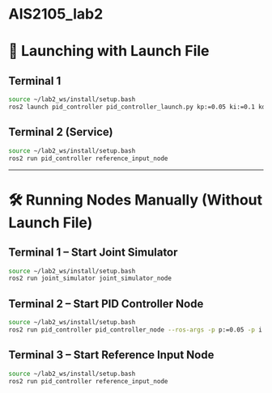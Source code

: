 # AIS2105_lab2

# 🚀 Launching with Launch File

## Terminal 1
```bash
source ~/lab2_ws/install/setup.bash
ros2 launch pid_controller pid_controller_launch.py kp:=0.05 ki:=0.1 kd:=0.0
```

## Terminal 2 (Service)
```bash
source ~/lab2_ws/install/setup.bash
ros2 run pid_controller reference_input_node
```




---

# 🛠 Running Nodes Manually (Without Launch File)

## Terminal 1 – Start Joint Simulator
```bash
source ~/lab2_ws/install/setup.bash
ros2 run joint_simulator joint_simulator_node
```

## Terminal 2 – Start PID Controller Node
```bash
source ~/lab2_ws/install/setup.bash
ros2 run pid_controller pid_controller_node --ros-args -p p:=0.05 -p i:=0.1 -p d:=0.0
```

## Terminal 3 – Start Reference Input Node
```bash
source ~/lab2_ws/install/setup.bash
ros2 run pid_controller reference_input_node
```
